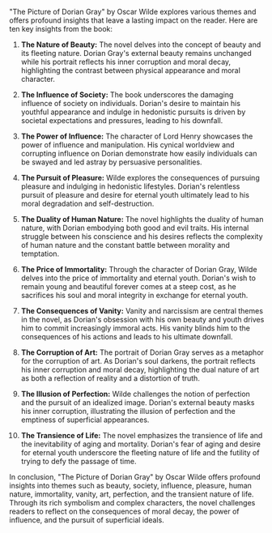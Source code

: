 "The Picture of Dorian Gray" by Oscar Wilde explores various themes and offers profound insights that leave a lasting impact on the reader. Here are ten key insights from the book:

1. **The Nature of Beauty:** The novel delves into the concept of beauty and its fleeting nature. Dorian Gray's external beauty remains unchanged while his portrait reflects his inner corruption and moral decay, highlighting the contrast between physical appearance and moral character.

2. **The Influence of Society:** The book underscores the damaging influence of society on individuals. Dorian's desire to maintain his youthful appearance and indulge in hedonistic pursuits is driven by societal expectations and pressures, leading to his downfall.

3. **The Power of Influence:** The character of Lord Henry showcases the power of influence and manipulation. His cynical worldview and corrupting influence on Dorian demonstrate how easily individuals can be swayed and led astray by persuasive personalities.

4. **The Pursuit of Pleasure:** Wilde explores the consequences of pursuing pleasure and indulging in hedonistic lifestyles. Dorian's relentless pursuit of pleasure and desire for eternal youth ultimately lead to his moral degradation and self-destruction.

5. **The Duality of Human Nature:** The novel highlights the duality of human nature, with Dorian embodying both good and evil traits. His internal struggle between his conscience and his desires reflects the complexity of human nature and the constant battle between morality and temptation.

6. **The Price of Immortality:** Through the character of Dorian Gray, Wilde delves into the price of immortality and eternal youth. Dorian's wish to remain young and beautiful forever comes at a steep cost, as he sacrifices his soul and moral integrity in exchange for eternal youth.

7. **The Consequences of Vanity:** Vanity and narcissism are central themes in the novel, as Dorian's obsession with his own beauty and youth drives him to commit increasingly immoral acts. His vanity blinds him to the consequences of his actions and leads to his ultimate downfall.

8. **The Corruption of Art:** The portrait of Dorian Gray serves as a metaphor for the corruption of art. As Dorian's soul darkens, the portrait reflects his inner corruption and moral decay, highlighting the dual nature of art as both a reflection of reality and a distortion of truth.

9. **The Illusion of Perfection:** Wilde challenges the notion of perfection and the pursuit of an idealized image. Dorian's external beauty masks his inner corruption, illustrating the illusion of perfection and the emptiness of superficial appearances.

10. **The Transience of Life:** The novel emphasizes the transience of life and the inevitability of aging and mortality. Dorian's fear of aging and desire for eternal youth underscore the fleeting nature of life and the futility of trying to defy the passage of time.

In conclusion, "The Picture of Dorian Gray" by Oscar Wilde offers profound insights into themes such as beauty, society, influence, pleasure, human nature, immortality, vanity, art, perfection, and the transient nature of life. Through its rich symbolism and complex characters, the novel challenges readers to reflect on the consequences of moral decay, the power of influence, and the pursuit of superficial ideals.